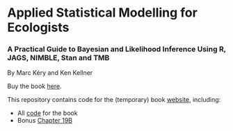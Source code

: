 # Applied Statistical Modelling for Ecologists

### A Practical Guide to Bayesian and Likelihood Inference Using R, JAGS, NIMBLE, Stan and TMB

By Marc Kéry and Ken Kellner

Buy the book [here](https://shop.elsevier.com/books/applied-statistical-modelling-for-ecologists/kery/978-0-443-13715-0).

This repository contains code for the (temporary) book [website](https://kenkellner.github.io/ASM-website/), including:

* All [code](https://kenkellner.github.io/ASM-website/code.html) for the book
* Bonus [Chapter 19B](https://kenkellner.github.io/ASM-website/Chapter_19B.pdf)
